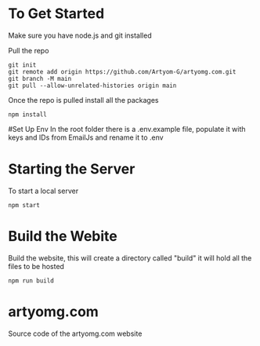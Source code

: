 # To Get Started

Make sure you have node.js and git installed

Pull the repo
```
git init
git remote add origin https://github.com/Artyom-G/artyomg.com.git
git branch -M main
git pull --allow-unrelated-histories origin main
```

Once the repo is pulled install all the packages
```
npm install
```

#Set Up Env
In the root folder there is a .env.example file, populate it with keys and IDs from EmailJs and rename it to .env

# Starting the Server
To start a local server
```
npm start
```

# Build the Webite
Build the website, this will create a directory called "build" it will hold all the files to be hosted
```
npm run build
```

# artyomg.com
Source code of the artyomg.com website
